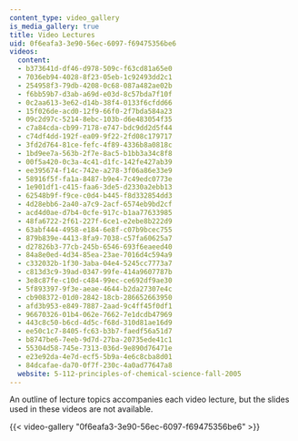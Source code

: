 ```yaml
---
content_type: video_gallery
is_media_gallery: true
title: Video Lectures
uid: 0f6eafa3-3e90-56ec-6097-f69475356be6
videos:
  content:
  - b373641d-df46-d978-509c-f63cd81a65e0
  - 7036eb94-4028-8f23-05eb-1c92493dd2c1
  - 254958f3-79db-4208-0c68-087a482ae02b
  - f6bb59b7-d3ab-a69d-e03d-8c57bda7f10f
  - 0c2aa613-3e62-d14b-38f4-0133f6cfdd66
  - 15f026de-acd0-12f9-66f0-2f7bda584a23
  - 09c2d97c-5214-8ebc-103b-d6e483054f35
  - c7a84cda-cb99-7178-e747-bdc9dd2d5f44
  - c74df4dd-192f-ea09-9f22-2fd08c179717
  - 3fd2d764-81ce-fefc-4f89-4336b8a0818c
  - 1bd9ee7a-563b-2f7e-8ac5-b1bb3a34c8f8
  - 00f5a420-0c3a-4c41-d1fc-142fe427ab39
  - ee395674-f14c-742e-a278-3f06a86e33e9
  - 58916f5f-fa1a-8487-b9e4-7c49edc0773e
  - 1e901df1-c415-faa6-3de5-d2330a2ebb13
  - 62548b9f-f9ce-c0d4-b445-f8d332854dd3
  - 4d28ebb6-2a40-a7c9-2acf-6574eb9bd2cf
  - acd4d0ae-d7b4-0cfe-917c-b1aa77633985
  - 48fa6722-2f61-227f-6ce1-e2ebe8b222d9
  - 63abf444-4958-e184-6e8f-c07b9bcec755
  - 879b839e-4413-8fa9-7038-c57fa60625a7
  - d27826b3-77cb-245b-6546-693f6eaeed40
  - 84a8e0ed-4d34-85ea-23ae-7016d4c594a9
  - c332032b-1f30-3aba-04e4-5245cc7773a7
  - c813d3c9-39ad-0347-99fe-414a9607787b
  - 3e8c87fe-c10d-c484-99ec-ce692df9ae30
  - 5f893397-9f3e-aeae-4644-b2da27307e4c
  - cb908372-01d0-2842-18cb-286652663950
  - afd3b953-e849-7887-2aad-9c4ff45f0df1
  - 96670326-01b4-062e-7662-7e1dcdb47969
  - 443c8c50-b6cd-4d5c-f68d-310d81ae16d9
  - ee50c1c7-8405-fc63-b3b7-faedf56a51d7
  - b8747be6-7eeb-9d7d-27ba-20735ede41c1
  - 55304d58-745e-7313-036d-9e890d76471e
  - e23e92da-4e7d-ecf5-5b9a-4e6c8cba8d01
  - 84dcafae-da70-0f7f-230c-4a0ad77647a8
  website: 5-112-principles-of-chemical-science-fall-2005
---
```


An outline of lecture topics accompanies each video lecture, but the slides used in these videos are not available.

{{< video-gallery "0f6eafa3-3e90-56ec-6097-f69475356be6" >}}

